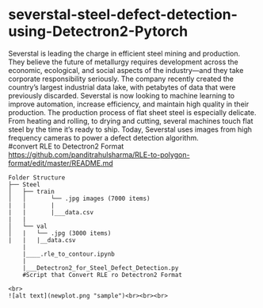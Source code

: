 # severstal-steel-defect-detection-using-Detectron2-Pytorch
Severstal is leading the charge in efficient steel mining and production. They believe the future of metallurgy requires development across the economic, ecological, and social aspects of the industry—and they take corporate responsibility seriously. The company recently created the country’s largest industrial data lake, with petabytes of data that were previously discarded. Severstal is now looking to machine learning to improve automation, increase efficiency, and maintain high quality in their production.  The production process of flat sheet steel is especially delicate. From heating and rolling, to drying and cutting, several machines touch flat steel by the time it’s ready to ship. Today, Severstal uses images from high frequency cameras to power a defect detection algorithm.
<br>
#convert RLE to Detectron2 Format<br>
https://github.com/panditrahulsharma/RLE-to-polygon-format/edit/master/README.md<br>

```
Folder Structure
├── Steel
│   ├── train
│   │       └── .jpg images (7000 items)
|   |       |
|   |       |___data.csv
|   |
│   └── val
│   |   └── .jpg (3000 items)
|   |   |__data.csv
    |
    |____.rle_to_contour.ipynb 
    |
    |___Detectron2_for_Steel_Defect_Detection.py  
    #Script that Convert RLE ro Detectron2 Format
      
<br>      
![alt text](newplot.png "sample")<br><br><br>
